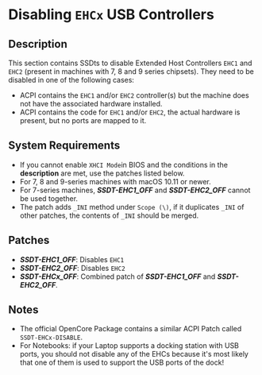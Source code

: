 # Disabling `EHCx` USB Controllers

## Description
This section contains SSDts to disable Extended Host Controllers `EHC1` and `EHC2` (present in machines with 7, 8 and 9 series chipsets). They need to be disabled in one of the following cases:

- ACPI contains the `EHC1` and/or `EHC2` controller(s) but the machine does not have the associated hardware installed.
- ACPI contains the code for `EHC1` and/or `EHC2`, the actual hardware is present, but no ports are mapped to it.

## System Requirements
- If you cannot enable `XHCI Mode`in BIOS and the conditions in the **description** are met, use the patches listed below.
- For 7, 8 and 9-series machines with macOS 10.11 or newer.
- For 7-series machines, ***SSDT-EHC1_OFF*** and ***SSDT-EHC2_OFF*** cannot be used together.
- The patch adds `_INI` method under `Scope (\)`, if it duplicates `_INI` of other patches, the contents of `_INI` should be merged.

## Patches
- ***SSDT-EHC1_OFF***: Disables `EHC1`
- ***SSDT-EHC2_OFF***: Disables `EHC2`
- ***SSDT-EHCx_OFF***: Combined patch of ***SSDT-EHC1_OFF*** and ***SSDT-EHC2_OFF***.

## Notes
- The official OpenCore Package contains a similar ACPI Patch called `SSDT-EHCx-DISABLE`.
- For Notebooks: if your Laptop supports a docking station with USB ports, you should not disable any of the EHCs because it's most likely that one of them is used to support the USB ports of the dock!
